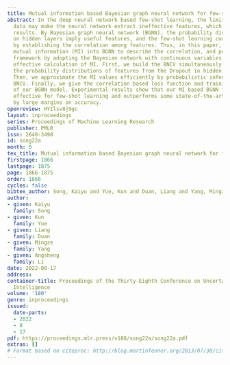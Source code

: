 ```yaml
---
title: Mutual information based Bayesian graph neural network for few-shot learning
abstract: In the deep neural network based few-shot learning, the limited training
  data may make the neural network extract ineffective features, which leads to inaccurate
  results. By Bayesian graph neural network (BGNN), the probability distributions
  on hidden layers imply useful features, and the few-shot learning could improved
  by establishing the correlation among features. Thus, in this paper, we incorporate
  mutual information (MI) into BGNN to describe the correlation, and propose an innovative
  framework by adopting the Bayesian network with continuous variables (BNCV) for
  effective calculation of MI. First, we build the BNCV simultaneously when calculating
  the probability distributions of features from the Dropout in hidden layers of BGNN.
  Then, we approximate the MI values efficiently by probabilistic inferences over
  BNCV. Finally, we give the correlation based loss function and training algorithm
  of our BGNN model. Experimental results show that our MI based BGNN framework is
  effective for few-shot learning and outperforms some state-of-the-art competitors
  by large margins on accuracy.
openreview: HYIlsv8j9gc
layout: inproceedings
series: Proceedings of Machine Learning Research
publisher: PMLR
issn: 2640-3498
id: song22a
month: 0
tex_title: Mutual information based Bayesian graph neural network for few-shot learning
firstpage: 1866
lastpage: 1875
page: 1866-1875
order: 1866
cycles: false
bibtex_author: Song, Kaiyu and Yue, Kun and Duan, Liang and Yang, Mingze and Li, Angsheng
author:
- given: Kaiyu
  family: Song
- given: Kun
  family: Yue
- given: Liang
  family: Duan
- given: Mingze
  family: Yang
- given: Angsheng
  family: Li
date: 2022-08-17
address:
container-title: Proceedings of the Thirty-Eighth Conference on Uncertainty in Artificial
  Intelligence
volume: '180'
genre: inproceedings
issued:
  date-parts:
  - 2022
  - 8
  - 17
pdf: https://proceedings.mlr.press/v180/song22a/song22a.pdf
extras: []
# Format based on citeproc: http://blog.martinfenner.org/2013/07/30/citeproc-yaml-for-bibliographies/
---
```

